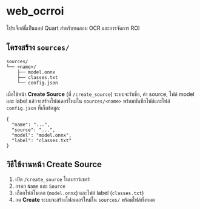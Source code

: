 # web_ocrroi

โปรเจ็กต์นี้เป็นแอป Quart สำหรับทดสอบ OCR และการจัดการ ROI

## โครงสร้าง `sources/`

```
sources/
└── <name>/
    ├── model.onnx
    ├── classes.txt
    └── config.json
```

เมื่อใช้หน้า **Create Source** (ที่ `/create_source`) ระบบจะรับชื่อ, ค่า source, ไฟล์ model และ label แล้วจะสร้างโฟลเดอร์ใหม่ใน `sources/<name>` พร้อมบันทึกไฟล์และไฟล์ `config.json` ที่เก็บข้อมูล:

```
{
  "name": "...",
  "source": "...",
  "model": "model.onnx",
  "label": "classes.txt"
}
```

## วิธีใช้งานหน้า Create Source

1. เปิด `/create_source` ในเบราว์เซอร์
2. กรอก `Name` และ `Source`
3. เลือกไฟล์โมเดล (`model.onnx`) และไฟล์ label (`classes.txt`)
4. กด **Create** ระบบจะสร้างโฟลเดอร์ใหม่ใน `sources/` พร้อมไฟล์ทั้งหมด

